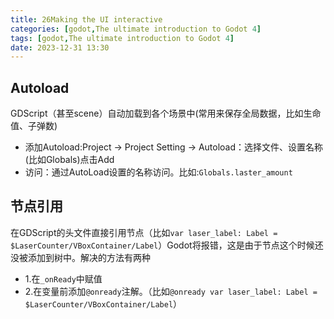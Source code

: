 ```yaml
---
title: 26Making the UI interactive
categories: [godot,The ultimate introduction to Godot 4]
tags: [godot,The ultimate introduction to Godot 4]
date: 2023-12-31 13:30
---
```


## Autoload

GDScript（甚至scene）自动加载到各个场景中(常用来保存全局数据，比如生命值、子弹数)

- 添加Autoload:Project -> Project Setting -> Autoload：选择文件、设置名称(比如Globals)点击Add
- 访问：通过AutoLoad设置的名称访问。比如:`Globals.laster_amount`

## 节点引用

在GDScript的头文件直接引用节点（比如`var laser_label: Label = $LaserCounter/VBoxContainer/Label`）Godot将报错，这是由于节点这个时候还没被添加到树中。解决的方法有两种

- 1.在`_onReady`中赋值
- 2.在变量前添加`@onready`注解。（比如`@onready var laser_label: Label = $LaserCounter/VBoxContainer/Label`）

